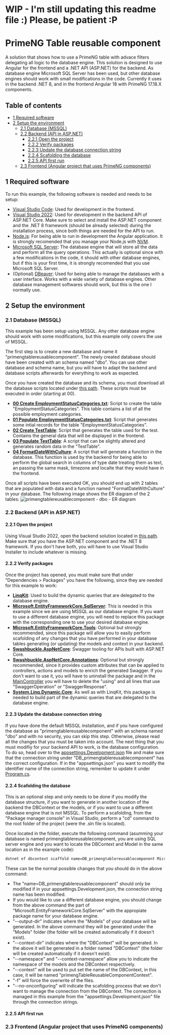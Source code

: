 # WIP - I'm still updating this readme file :) Please, be patient :P
# PrimeNG Table reusable component
A solution that shows how to use a PrimeNG table with advace filters delegating all logic to the database engine. This solution is designed to use Angular for the frontend and a .NET API (ASP.NET) for the backend. As database engine Microsoft SQL Server has been used, but other database engines should work with small modifications in the code.
Currently it uses in the backend .NET 8, and in the frontend Angular 18 with PrimeNG 17.18.X components.


## Table of contents
- [1 Required software](#1-required-software)
- [2 Setup the environment](#2-setup-the-environment)
  - [2.1 Database (MSSQL)](#21-database-mssql)
  - [2.2 Backend (API in ASP.NET)](#22-backend-api-in-aspnet)
    - [2.2.1 Open the project](#221-open-the-project)
    - [2.2.2 Verify packages](#222-verify-packages)
    - [2.2.3 Update the database connection string](#223-update-the-database-connection-string)
    - [2.2.4 Scafolding the database](#224-scafolding-the-database)
    - [2.2.5 API first run](#225-api-first-run)
  - [2.3 Frontend (Angular project that uses PrimeNG components)](#23-frontend-angular-project-that-uses-primeng-components)


## 1 Required software
To run this example, the following software is needed and needs to be setup:
- [Visual Studio Code](https://code.visualstudio.com/Download): Used for development in the frontend.
- [Visual Studio 2022](https://visualstudio.microsoft.com/downloads/): Used for development in the backend API of ASP.NET Core. Make sure to select and install the ASP.NET component and the .NET 8 framework (should be already selected) during the installation process, since both things are needed for the API to run.
- [Node.js](https://nodejs.org/en/download/package-manager): For being able to run in development the Angular application. It is strongly recomended that you manage your Node.js with [NVM](https://github.com/nvm-sh/nvm).
- [Microsoft SQL Server](https://www.microsoft.com/en-us/sql-server/sql-server-downloads): The database engine that will store all the data and perform all the query operations. This actually is optional since with a few modifications in the code, it should with other database engines, but if this is your first time, it is strongly recomended that you use Microsoft SQL Server.
- (Optional) [DBeaver](https://dbeaver.io/download/): Used for being able to manage the databases with a user interface. Works with a wide variety of database engines. Other database management softwares should work, but this is the one I normally use.


## 2 Setup the environment
### 2.1 Database (MSSQL)
This example has been setup using MSSQL. Any other database engine should work with some modifications, but this example only covers the use of MSSQL.

The first step is to create a new database and name it "primengtablereusablecomponent". The newly created database should have been created with an schema named "dbo". You can use other database and schema name, but you will have to adapt the backend and database scripts afterwards for everything to work as expected.

Once you have created the database and its schema, you must download all the database scripts located under [this path](Database%20scripts). These scripts must be executed in order (starting at 00).
- <ins>**00 Create EmploymentStatusCategories.txt**</ins>: Script to create the table "EmploymentStatusCategories". This table contains a list of all the possible employment categories.
- <ins>**01 Populate EmploymentStatusCategories.txt**</ins>: Script that generates some intial records for the table "EmploymentStatusCategories".
- <ins>**02 Create TestTable**</ins>: Script that generates the table used for the test. Contains the general data that will be displayed in the frontend.
- <ins>**03 Populate TestTable**</ins>: A script that can be slightly altered and generates random data in the "TestTable".
- <ins>**04 FormatDateWithCulture**</ins>: A script that will generate a function in the database. This function is used by the backend for being able to perform the global search in columns of type date treating them as text, an passing the same mask, timezone and localte that they would have in the frontend.

Once all scripts have been executed OK, you should end up with 2 tables that are populated with data and a function named "FormatDateWithCulture" in your database. The following image shows the ER diagram of the 2 tables:
![primengtablereusablecomponent - dbo - ER diagram](https://github.com/AIO1/PrimeNGTableReusableComponent/assets/17305493/2c6f1b8c-d57c-4d23-ba21-5d1024764168)


### 2.2 Backend (API in ASP.NET)
#### 2.2.1 Open the project
Using Visual Studio 2022, open the backend solution located in [this path](Backend/PrimeNGTableReusableComponent). Make sure that you have the ASP.NET component and the .NET 8 framework. If you don't have both, you will have to use Visual Studio Installer to include whatever is missing.


#### 2.2.2 Verify packages
Once the project has opened, you must make sure that under "Dependencies > Packages" you have the following, since they are needed for this example to work:
- <ins>**LinqKit**</ins>: Used to build the dynamic queries that are delegated to the database engine.
- <ins>**Microsoft.EntityFrameworkCore.SqlServer**</ins>: This is needed in this example since we are using MSSQL as our database engine. If you want to use a different database engine, you will need to replace this package with the corresponding one to use your desired database engine.
- <ins>**Microsoft.EntityFrameworkCore.Tools**</ins>: Optional but strongly recommended, since this package will allow you to easily perform scafolding of any changes that you have performed in your database tables generating (or updating) the models and context in your backend.
- <ins>**Swashbuckle.AspNetCore**</ins>: Swagger tooling for APIs built with ASP.NET Core.
- <ins>**Swashbuckle.AspNetCore.Annotations**</ins>: Optional but strongly recommended, since it provides custom attributes that can be applied to controllers, actions and models to enrich the generated Swagger. If you don't want to use it, you will have to uninstall the package and in the [MainController](Backend/PrimeNGTableReusableComponent/PrimeNGTableReusableComponent/Controllers/MainController.cs) you will have to delete the "using" and all lines that use "SwaggerOperation" or "SwaggerResponse".
- <ins>**System.Linq.Dynamic.Core**</ins>: As well as with LinqKit, this package is needed to build part of the dynamic queries that are delegated to the database engine.


#### 2.2.3 Update the database connection string
If you have done the default MSSQL installation, and if you have configured the database as "primengtablereusablecomponent" with an schema named "dbo" and with no security, you can skip this step. Otherwise, please read all the changes that you must be taken into account.
The next thing that you must modifiy for your backend API to work, is the database configuration. To do so, head over to the [appsettings.Development.json](Backend/PrimeNGTableReusableComponent/PrimeNGTableReusableComponent/appsettings.Development.json) file and make sure that the connection string under "DB_primengtablereusablecomponent" has the correct configuration.
If in the "appsettings.json" you want to modify the identifier name of the connection string, remember to update it under [Program.cs](Backend/PrimeNGTableReusableComponent/PrimeNGTableReusableComponent/Program.cs).


#### 2.2.4 Scafolding the database
This is an optional step and only needs to be done if you modify the database structure, if you want to generate in another location of the backend the DBContext or the models, or if you want to use a different database engine that is not MSSQL. To perform a scafolding, from the "Package manager console" in Visual Studio, perform a "cd" command to the root folder of the project (were the .sln file is located).

Once located in the folder, execute the following command (asumming your database is named primengtablereusablecomponent, you are using SQL server engine and you want to locate the DBContext and Model in the same location as in the example code):
```sh
dotnet ef dbcontext scaffold name=DB_primengtablereusablecomponent Microsoft.EntityFrameworkCore.SqlServer --output-dir Models --context-dir DBContext --namespace Models.PrimengTableReusableComponent --context-namespace Data.PrimengTableReusableComponent --context primengTableReusableComponentContext -f --no-onconfiguring
```
These can be the normal possible changes that you should do in the above command:
- The "name=DB_primengtablereusablecomponent" should only be modified if in your appsettings.Development.json, the connection string name has been modified.
- If you would like to use a different database engine, you should change from the above command the part of "Microsoft.EntityFrameworkCore.SqlServer" with the appropiate package name for your database engine.
- "--output-dir" indicates where the "Models" of your database will be generated. In the above command they will be generated under the "Models" folder (the folder will be created automatically if it doesn't exist).
- "--context-dir" indicates where the "DBContext" will be generated. In the above it will be generated in a folder named "DBContext" (the folder will be created automatically if it doesn't exist).
- "--namespace" and "--context-namespace" allow you to indicate the namespace of the models and the DBContext respectively.
- "--context" will be used to put set the name of the DBContext, in this case, it will be named "primengTableReusableComponentContext".
- "-f" will force the overwrite of the files.
- "--no-onconfiguring" will indicate the scafolding process that we don't want to manage the connection from the DBContext. The connection is managed in this example from the "appsettings.Development.json" file through the connection strings.


#### 2.2.5 API first run


### 2.3 Frontend (Angular project that uses PrimeNG components)
